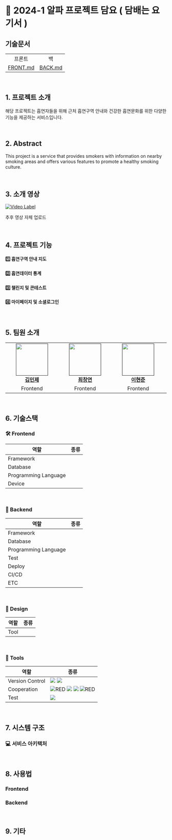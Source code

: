 # 🚬 2024-1 알파 프로젝트 담요 ( 담배는 요기서 )

## 기술문서
<table>
  <tr align="center">
    <td>
      프론트
    </td>
    <td>
      백
    </td>
  </tr>
  <tr align="center">
      <td>
          <a href="">FRONT.md</a>
      </td>
      <td>
          <a href="">BACK.md</a>
      </td>
  </tr>
</table>

<br>

## 1. 프로젝트 소개

해당 프로젝트는 흡연자들을 위해 근처 흡연구역 안내와 건강한 흡연문화를 위한 다양한 기능을 제공하는 서비스입니다.

<br>

## 2. Abstract

This project is a service that provides smokers with information on nearby smoking areas and offers various features to promote a healthy smoking culture.

<br>

## 3. 소개 영상

[![Video Label](https://github.com/Alpha-Damyo/.github/assets/53148103/e882f67a-e259-4696-8469-ddc1d30386fa)](https://youtu.be/0Q3AQMtWyWU)

추후 영상 자체 업로드

<br>

## 4. 프로젝트 기능

#### 1️⃣ 흡연구역 안내 지도

#### 2️⃣ 흡연데이터 통계

#### 3️⃣ 챌린지 및 콘테스트

#### 4️⃣ 마이페이지 및 소셜로그인

<br>

## 5. 팀원 소개

<table>
    <tr align="center">
        <td style="min-width: 150px;">
            <a href="">
              <img src="" width="100">
              <br />
              <b>김민제</b>
            </a> 
            <br/>
        </td>
        <td style="min-width: 150px;">
            <a href="">
              <img src="" width="100">
              <br />
              <b>최창연</b>
            </a>
            <br/>
        </td>
        <td style="min-width: 150px;">
            <a href="">
              <img src="" width="100">
              <br />
              <b>이현준</b>
            </a> 
            <br/>
        </td>
        <td style="min-width: 150px;">
            <a href="">
              <img src="" width="100">
              <br />
              <b>채원찬</b>
            </a> 
            <br/>
        </td>
        <td style="min-width: 150px;">
            <a href="">
              <img src="" width="100">
              <br />
              <b>정지환</b>
            </a> 
            <br/>
        </td>
        <td style="min-width: 150px;">
            <a href="">
              <img src="" width="100">
              <br />
              <b>최영락</b>
            </a> 
            <br/>
        </td>
        <td style="min-width: 150px;">
            <a href="">
              <img src="" width="100">
              <br />
              <b>최하영</b>
            </a> 
            <br/>
        </td>
    </tr>
    <tr align="center">
        <td>
            Frontend
        </td>
        <td>
            Frontend
        </td>
        <td>
            Frontend
        </td>
        <td>
            Backend
        </td>
        <td>
            Backend
        </td>
        <td>
            Backend
        </td>
        <td>
            Design
        </td>
    </tr>
</table>

<br>

## 6. 기술스택

### 🛠 Frontend

| 역할                 | 종류                                                                                                                                                                                                                                                |
| -------------------- | --------------------------------------------------------------------------------------------------------------------------------------------------------------------------------------------------------------------------------------------------- |
| Framework            |                                                                                                                                        |
| Database             | |
| Programming Language |                                                                                                                                         |
| Device               | |

<br />

### 💾 Backend

| 역할                 | 종류                                                                                                                                                                                                                                                                                                                                                                                                                                                                                                                                                                                                                                                                                                                                                                                                                                                                                                         |
| -------------------- | ------------------------------------------------------------------------------------------------------------------------------------------------------------------------------------------------------------------------------------------------------------------------------------------------------------------------------------------------------------------------------------------------------------------------------------------------------------------------------------------------------------------------------------------------------------------------------------------------------------------------------------------------------------------------------------------------------------------------------------------------------------------------------------------------------------------------------------------------------------------------------------------------------------ |
| Framework            |                                                                                                                                                                                                                                                                                                                                                           |
| Database             | |
| Programming Language | |
| Test                 | |
| Deploy               | |
| CI/CD                | |
| ETC                  | |

<br />

### 🎨 Design

| 역할                 | 종류                                                                                                                                                                                                                                                                                                                                                                                                                                                                                                                                                                                                                                                                                                                                                                                                                                                                                                         |
| -------------------- | ------------------------------------------------------------------------------------------------------------------------------------------------------------------------------------------------------------------------------------------------------------------------------------------------------------------------------------------------------------------------------------------------------------------------------------------------------------------------------------------------------------------------------------------------------------------------------------------------------------------------------------------------------------------------------------------------------------------------------------------------------------------------------------------------------------------------------------------------------------------------------------------------------------ |
| Tool            |                                                                                                                                                                                                                                                                                                                                                           |

<br>

### 🔨 Tools

| 역할            | 종류                                                                                                                                                                                                                                                                                                                                                                                                                                                                                                                                                                                                  |
| --------------- | ----------------------------------------------------------------------------------------------------------------------------------------------------------------------------------------------------------------------------------------------------------------------------------------------------------------------------------------------------------------------------------------------------------------------------------------------------------------------------------------------------------------------------------------------------------------------------------------------------- |
| Version Control | <img src="https://img.shields.io/badge/Git-F05032?style=for-the-badge&logo=git&logoColor=white"> <img src="https://img.shields.io/badge/GitHub-181717?style=for-the-badge&logo=github&logoColor=white">                                                                                                                                                                                                                                                                                                                                                                                               |
| Cooperation     | <img alt="RED" src ="https://img.shields.io/badge/Notion-000000.svg?&style=for-the-badge&logo=Notion&logoColor=white"/> <img src="https://img.shields.io/badge/Slack-4A154B?style=for-the-badge&logo=slack&logoColor=white"> <img src="https://img.shields.io/badge/Discord-5865F2?style=for-the-badge&logo=discord&logoColor=white"> <img alt="RED" src ="https://img.shields.io/badge/Swagger-85EA2D.svg?&style=for-the-badge&logo=swagger&logoColor=white"/>  |
| Test            | <img src="https://img.shields.io/badge/Postman-FF6C37?style=for-the-badge&logo=Postman&logoColor=white"/>                                                                                                                                                                                                                                                                                                                                                                         
<br>

## 7. 시스템 구조

### 💻 서비스 아키택처

<br>

## 8. 사용법

### Frontend

### Backend

<br>

## 9. 기타
